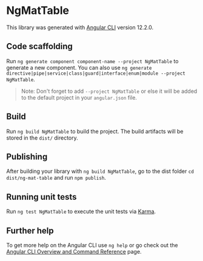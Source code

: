 # NgMatTable

This library was generated with [Angular CLI](https://github.com/angular/angular-cli) version 12.2.0.

## Code scaffolding

Run `ng generate component component-name --project NgMatTable` to generate a new component. You can also use `ng generate directive|pipe|service|class|guard|interface|enum|module --project NgMatTable`.
> Note: Don't forget to add `--project NgMatTable` or else it will be added to the default project in your `angular.json` file. 

## Build

Run `ng build NgMatTable` to build the project. The build artifacts will be stored in the `dist/` directory.

## Publishing

After building your library with `ng build NgMatTable`, go to the dist folder `cd dist/ng-mat-table` and run `npm publish`.

## Running unit tests

Run `ng test NgMatTable` to execute the unit tests via [Karma](https://karma-runner.github.io).

## Further help

To get more help on the Angular CLI use `ng help` or go check out the [Angular CLI Overview and Command Reference](https://angular.io/cli) page.
